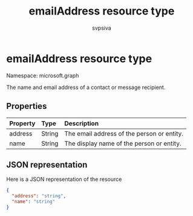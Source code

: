 ﻿---
title: "emailAddress resource type"
description: "The name and email address of a contact or message recipient."
localization_priority: Normal
author: "svpsiva"
ms.prod: "outlook"
doc_type: resourcePageType
---

# emailAddress resource type

Namespace: microsoft.graph

The name and email address of a contact or message recipient.

## Properties

| Property | Type   | Description                                |
| :------- | :----- | :----------------------------------------- |
| address  | String | The email address of the person or entity. |
| name     | String | The display name of the person or entity.  |

## JSON representation

Here is a JSON representation of the resource

<!-- {
  "blockType": "resource",
  "optionalProperties": [

  ],
  "@odata.type": "microsoft.graph.emailAddress"
}-->

```json
{
  "address": "string",
  "name": "string"
}

```

<!-- uuid: 8fcb5dbc-d5aa-4681-8e31-b001d5168d79
2015-10-25 14:57:30 UTC -->

<!-- {
  "type": "#page.annotation",
  "description": "emailAddress resource",
  "keywords": "",
  "section": "documentation",
  "tocPath": ""
}-->
